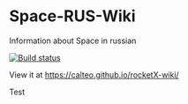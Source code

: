 # Space-RUS-Wiki
Information about Space in russian

[![Build status](https://ci.appveyor.com/api/projects/status/e7g400yoljlkc6a0/branch/main?svg=true)](https://ci.appveyor.com/project/Calteo/rocketX-wiki/branch/main)

View it at https://calteo.github.io/rocketX-wiki/

Test
